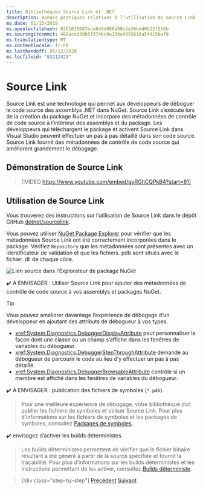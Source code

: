 ```yaml
---
title: Bibliothèques Source Link et .NET
description: Bonnes pratiques relatives à l’utilisation de Source Link pour améliorer le débogage des bibliothèques .NET
ms.date: 01/15/2019
ms.openlocfilehash: 0261019087bce8e9d088a90c5e36bdd0b22f556b
ms.sourcegitcommit: 488aced39b5f374bc0a139a4993616a54d15baf0
ms.translationtype: MT
ms.contentlocale: fr-FR
ms.lasthandoff: 05/12/2020
ms.locfileid: "83212423"
---
```

# <a name="source-link"></a>Source Link

Source Link est une technologie qui permet aux développeurs de déboguer le code source des assemblys .NET dans NuGet. Source Link s’exécute lors de la création du package NuGet et incorpore des métadonnées de contrôle de code source à l’intérieur des assemblys et du package. Les développeurs qui téléchargent le package et activent Source Link dans Visual Studio peuvent effectuer un pas à pas détaillé dans son code source. Source Link fournit des métadonnées de contrôle de code source qui améliorent grandement le débogage.

## <a name="source-link-demo"></a>Démonstration de Source Link

> [!VIDEO https://www.youtube.com/embed/gyRGhCQPkB4?start=61]

## <a name="using-source-link"></a>Utilisation de Source Link

Vous trouverez des instructions sur l’utilisation de Source Link dans le dépôt GitHub [dotnet/sourcelink](https://github.com/dotnet/sourcelink/blob/master/README.md).

Vous pouvez utiliser [NuGet Package Explorer](https://github.com/NuGetPackageExplorer/NuGetPackageExplorer) pour vérifier que les métadonnées Source Link ont été correctement incorporées dans le package. Vérifiez `Repository` que les métadonnées sont présentes avec un identificateur de validation et que les fichiers. pdb sont situés avec le fichier. dll de chaque cible.

![Lien source dans l’Explorateur de package NuGet](./media/sourcelink/nuget-package-explorer-sourcelink.png "Lien source dans l’Explorateur de package NuGet")

✔️ À ENVISAGER : Utiliser Source Link pour ajouter des métadonnées de contrôle de code source à vos assemblys et packages NuGet.

> [!TIP]
> Vous pouvez améliorer davantage l’expérience de débogage d’un développeur en ajoutant des attributs de débogueur à vos types.
>
> * <xref:System.Diagnostics.DebuggerDisplayAttribute> peut personnaliser la façon dont une classe ou un champ s’affiche dans les fenêtres de variables du débogueur.
> * <xref:System.Diagnostics.DebuggerStepThroughAttribute> demande au débogueur de parcourir le code au lieu d’y effectuer un pas à pas détaillé.
> * <xref:System.Diagnostics.DebuggerBrowsableAttribute> contrôle si un membre est affiché dans les fenêtres de variables du débogueur.

✔️ À ENVISAGER : publication des fichiers de symboles (`*.pdb`).

> Pour une meilleure expérience de débogage, votre bibliothèque doit publier les fichiers de symboles et utiliser Source Link. Pour plus d’informations sur les fichiers de symboles et les packages de symboles, consultez [Packages de symboles](./nuget.md#symbol-packages).

✔️ envisagez d’activer les builds déterministes.

> Les builds déterministes permettent de vérifier que le fichier binaire résultant a été généré à partir de la source spécifiée et fournit la traçabilité. Pour plus d’informations sur les builds déterministes et les instructions permettant de les activer, consultez [Builds déterministe](https://github.com/clairernovotny/DeterministicBuilds).

>[!div class="step-by-step"]
>[Précédent](dependencies.md) 
> [Suivant](publish-nuget-package.md)
